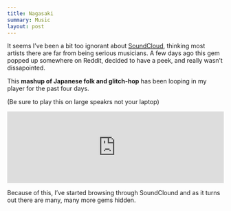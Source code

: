```yaml
---
title: Nagasaki
summary: Music
layout: post
---
```


It seems I’ve been a bit too ignorant about [SoundCloud](https://soundcloud.com),
thinking most artists there are far from being serious musicians. A few days ago this
gem popped up somewhere on Reddit, decided to have a peek, and really wasn’t dissapointed.

This **mashup of Japanese folk and glitch-hop** has been looping in my player for the past four days.

(Be sure to play this on large speakrs not your laptop)

<iframe width="100%" height="166" scrolling="no" frameborder="no" src="https://w.soundcloud.com/player/?url=http%3A%2F%2Fapi.soundcloud.com%2Ftracks%2F89923720&amp;color=e11b12&amp;auto_play=false&amp;show_artwork=true"></iframe>

Because of this, I’ve started browsing through SoundClound and as it
turns out there are many, many more gems hidden.
